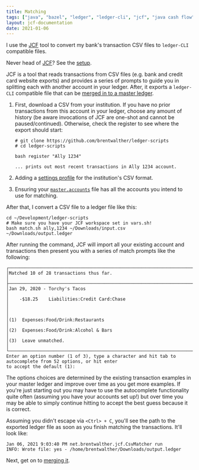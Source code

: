 ```yaml
---
title: Matching
tags: ["java", "bazel", "ledger", "ledger-cli", "jcf", "java cash flow", "transactions", "csv", "matcher"]
layout: jcf-documentation
date: 2021-01-06
---
```


I use the [JCF](https://github.com/brentwalther/jcf) tool to convert my bank's transaction CSV files to `ledger-CLI` compatible files.

Never head of [JCF](/jcf)? See the [setup](/jcf/setup.html).

JCF is a tool that reads transactions from CSV files (e.g. bank and credit card website exports) and provides a series of prompts to guide you in splitting each with another account in your ledger. After, it exports a `ledger-CLI` compatible file that can be [merged in to a master ledger](/jcf/merging.html).

1. First, download a CSV from your institution. If you have no prior transactions from this account in your ledger, choose any amount of history (be aware invocations of JCF are one-shot and cannot be paused/continued). Otherwise, check the register to see where the export should start:

   ```
   # git clone https://github.com/brentwalther/ledger-scripts
   # cd ledger-scripts

   bash register "Ally 1234"

   ... prints out most recent transactions in Ally 1234 account.
   ```
1. Adding a [settings profile](/jcf/settings_profiles.html) for the institution's CSV format.
1. Ensuring your [`master.accounts`](/jcf/master_accounts_file.html) file has all the accounts you intend to use for matching.

After that, I convert a CSV file to a ledger file like this:

```
cd ~/Development/ledger-scripts
# Make sure you have your JCF workspace set in vars.sh!
bash match.sh ally,1234 ~/Downloads/input.csv ~/Downloads/output.ledger
```

After running the command, JCF will import all your existing account and transactions then present you with a series of match prompts like the following:

```
┌────────────────────────────────────────────────────────────────────────────────────────────────────────────┐
│Matched 10 of 28 transactions thus far.                                                                     │
├────────────────────────────────────────────────────────────────────────────────────────────────────────────┤
│Jan 29, 2020 - Torchy's Tacos                                                                               │
│    -$18.25    Liabilities:Credit Card:Chase                                                                │
│                                                                                                            │
│(1)  Expenses:Food/Drink:Restaurants                                                                        │
│(2)  Expenses:Food/Drink:Alcohol & Bars                                                                     │
│(3)  Leave unmatched.                                                                                       │
└────────────────────────────────────────────────────────────────────────────────────────────────────────────┘
Enter an option number (1 of 3), type a character and hit tab to autocomplete from 52 options, or hit enter
to accept the default (1):
```

The options choices are determined by the existing transaction examples in your master ledger and improve over time as you get more examples. If you're just starting out you may have to use the <TAB> autocomplete functionality quite often (assuming you have your accounts set up!) but over time you may be able to simply continue hitting <Enter> to accept the best guess because it is correct.

Assuming you didn't escape via `<Ctrl> + C`, you'll see the path to the exported ledger file as soon as you finish matching the transactions. It'll look like:

```
Jan 06, 2021 9:03:40 PM net.brentwalther.jcf.CsvMatcher run
INFO: Wrote file: yes - /home/brentwalther/Downloads/output.ledger
```

Next, get on to [merging it](/jcf/merging.html).
